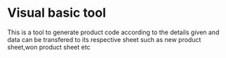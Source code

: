 # Visual basic tool
This is a tool to generate product code according to the details given and data can be transfered to its respective sheet such as new product sheet,won product sheet etc
